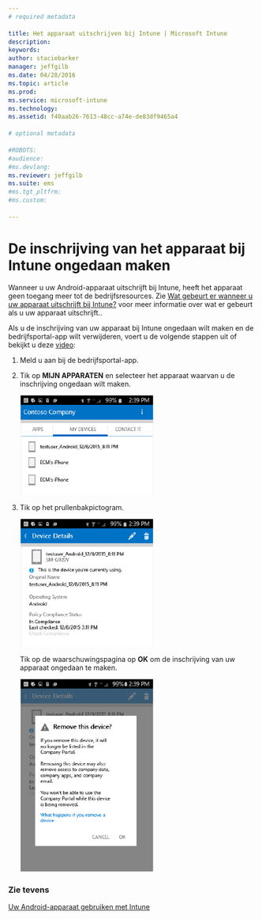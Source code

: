 ```yaml
---
# required metadata

title: Het apparaat uitschrijven bij Intune | Microsoft Intune
description:
keywords:
author: staciebarker
manager: jeffgilb
ms.date: 04/28/2016
ms.topic: article
ms.prod:
ms.service: microsoft-intune
ms.technology:
ms.assetid: f40aab26-7613-48cc-a74e-de83df9465a4

# optional metadata

#ROBOTS:
#audience:
#ms.devlang:
ms.reviewer: jeffgilb
ms.suite: ems
#ms.tgt_pltfrm:
#ms.custom:

---
```



# De inschrijving van het apparaat bij Intune ongedaan maken

Wanneer u uw Android-apparaat uitschrijft bij Intune, heeft het apparaat geen toegang meer tot de bedrijfsresources.  Zie [Wat gebeurt er wanneer u uw apparaat uitschrijft bij Intune?](what-happens-if-you-unenroll-your-device-from-intune-android.md) voor meer informatie over wat er gebeurt als u uw apparaat uitschrijft..

Als u de inschrijving van uw apparaat bij Intune ongedaan wilt maken en de bedrijfsportal-app wilt verwijderen, voert u de volgende stappen uit of bekijkt u deze [video](http://aka.ms/gyq2du):

1.  Meld u aan bij de bedrijfsportal-app.

2.  Tik op **MIJN APPARATEN** en selecteer het apparaat waarvan u de inschrijving ongedaan wilt maken.

    ![android-bedrijfsportal-uitschrijven-kiezen-apparaat](./media/andr-1-my-devices-choose.png)

3.  Tik op het prullenbakpictogram.

    ![android-bedrijfsportal-uitschrijven-tikken-prullenbak](./media/andr-2-tap-trashcan.png)

    Tik op de waarschuwingspagina op **OK** om de inschrijving van uw apparaat ongedaan te maken.

    ![android-bedrijfsportal-uitschrijven-waarschuwing](./media/andr-3-warning-about-remove.png)


### Zie tevens
[Uw Android-apparaat gebruiken met Intune](using-your-android-device-with-intune.md)

<!--HONumber=May16_HO1-->


